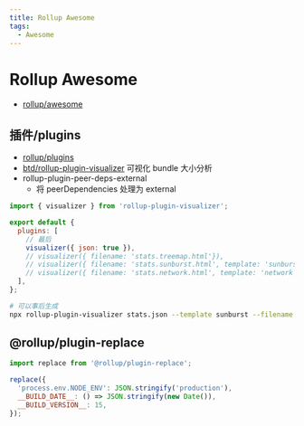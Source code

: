 ```yaml
---
title: Rollup Awesome
tags:
  - Awesome
---
```


# Rollup Awesome

- [rollup/awesome](https://github.com/rollup/awesome)

## 插件/plugins

- [rollup/plugins](https://github.com/rollup/plugins)
- [btd/rollup-plugin-visualizer](https://github.com/btd/rollup-plugin-visualizer)
  可视化 bundle 大小分析
- rollup-plugin-peer-deps-external
  - 将 peerDependencies 处理为 external

```js
import { visualizer } from 'rollup-plugin-visualizer';

export default {
  plugins: [
    // 最后
    visualizer({ json: true }),
    // visualizer({ filename: 'stats.treemap.html'}),
    // visualizer({ filename: 'stats.sunburst.html', template: 'sunburst' }),
    // visualizer({ filename: 'stats.network.html', template: 'network' }),
  ],
};
```

```bash
# 可以事后生成
npx rollup-plugin-visualizer stats.json --template sunburst --filename stats.sunburst.html
```

## @rollup/plugin-replace

```js
import replace from '@rollup/plugin-replace';

replace({
  'process.env.NODE_ENV': JSON.stringify('production'),
  __BUILD_DATE__: () => JSON.stringify(new Date()),
  __BUILD_VERSION__: 15,
});
```
